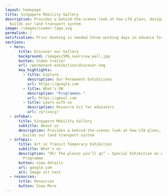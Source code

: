 ```yaml
---
layout: homepage
title: Singapore Mobility Gallery
description: Provides a behind-the-scenes look at how LTA plans, designs and
  builds our land transport system
image: /images/isomer-logo.svg
permalink: /
notification: Prior booking is needed three working days in advance for all visits.
sections:
  - hero:
      title: Discover our Gallery
      background: /images/SMG_overview_wall.jpg
      button: Video trailer
      url: /permanent-exhibition/discover-smg
      key_highlights:
        - title: Explore
          description: Our Permanent Exhibitions
          url: https://google.com
        - title: What's ON
          description: "Programmes "
          url: https://gmail.com
        - title: Learn with us
          description: Resource kit for educators
          url: /privacy/
  - infobar:
      title: Singapore Mobility Gallery
      subtitle: About us
      description: Provides a behind-the-scenes look at how LTA plans, designs and
        builds our land transport system
  - infopic:
      title: Art in Transit Temporary Exhibition
      subtitle: What's on
      description: “Oh! The places you’ll go” – Special Exhibition on Art in Transit
        Programme
      button: view details
      url: google.com
      alt: Image alt text
  - resources:
      title: Resources
      button: View More
---
```

